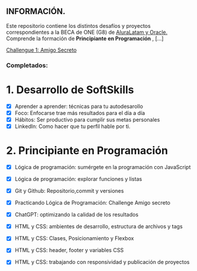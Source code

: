 ## INFORMACIÓN.



Este repositorio contiene los distintos desafíos y proyectos correspondientes a la BECA de ONE (G8) de [AluraLatam y Oracle.](https://app.aluracursos.com/) </br>
Comprende la formación de **Principiante en Programación** , [...]

[Challengue 1: Amigo Secreto](https://github.com/Lorl27/Challengue_Amigo_Secreto)

### Completados:
# 1. Desarrollo de SoftSkills
  - [x] Aprender a aprender: técnicas para tu autodesarollo
  - [x] Foco: Enfocarse trae más resultados para el día a día 
  - [x] Hábitos: Ser productivo para cumplir sus metas personales
  - [x] LinkedIn: Como hacer que tu perfil hable por ti.

# 2. Principiante en Programación
   - [x] Lógica de programación: sumérgete en la programación con JavaScript
   - [x] Lógica de programación: explorar funciones y listas
   - [x] Git y Github: Repositorio,commit y versiones
   - [x] Practicando Lógica de Programación: Challenge Amigo secreto
   - [x] ChatGPT: optimizando la calidad de los resultados
   - [x] HTML y CSS: ambientes de desarrollo, estructura de archivos y tags
   - [x] HTML y CSS: Clases, Posicionamiento y Flexbox
   - [x] HTML y CSS: header, footer y variables CSS
   - [x] HTML y CSS: trabajando con responsividad y publicación de proyectos
   


